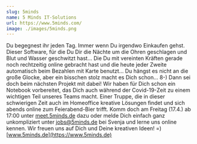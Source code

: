 ```yaml
---
slug: 5minds
name: 5 Minds IT-Solutions
url: https://www.5minds.com/
image: ./images/5minds.png
---
```

Du begegnest ihr jeden Tag. Immer wenn Du irgendwo Einkaufen gehst. Dieser Software, für die Du Dir die Nächte um die Ohren geschlagen und Blut und Wasser geschwitzt hast... Die Du mit vereinten Kräften gerade noch rechtzeitig online gebracht hast und die heute jeder Zweite automatisch beim Bezahlen mit Karte benutzt... Du hängst es nicht an die große Glocke, aber ein bisschen stolz macht es Dich schon... 8-)
Dann sei doch beim nächsten Projekt mit dabei! Wir haben für Dich schon ein Notebook vorbereitet, das Dich auch während der Covid-19-Zeit zu einem wichtigen Teil unseres Teams macht. Einer Truppe, die in dieser schwierigen Zeit auch im Homeoffice kreative Lösungen findet und sich abends online zum Feierabend-Bier trifft.
Komm doch am Freitag (17.4.) ab 17:00 unter ​[meet.5minds.de](http://meet.5minds.de)​ dazu oder melde Dich einfach ganz unkompliziert unter ​[jobs@5minds.de](mailto:jobs@5minds.de)​ bei Svenja und lerne uns online kennen. Wir freuen uns auf Dich und Deine kreativen Ideen! =)
[www.5minds.de](https://www.5minds.de)
